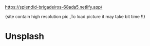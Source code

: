 https://splendid-brigadeiros-68ada5.netlify.app/

{site contain high resolution pic ,To load picture it may take bit time  !!}
# Unsplash
